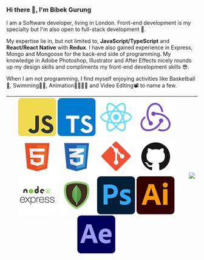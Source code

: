 ### Hi there 👋, I'm Bibek Gurung

I am a Software developer, living in London. Front-end development is my specialty but I'm also open to full-stack development 🚀.

My expertise lie in, but not limited to,  **JavaScript/TypeScript** and **React/React Native** with **Redux**. I have also gained experience in Express, Mongo and Mongoose for the back-end side of programming. My knowledge in Adobe Photoshop, Illustrator and After Effects nicely rounds up my design skills and compliments my front-end development skills 😎.

When I am not programming, I find myself enjoying activities like Basketball🏀, Swimming🏊‍♀️, Animation🏃‍♀️🏃‍♂️ and Video Editing📽 to name a few.

| ![JavaScript][JavaScript] ![TypeScript][TypeScript] ![React][React] ![Redux][Redux] ![HTML5][HTML5] ![CSS3][CSS3] ![Git][Git] ![Github][Github] ![Express][Express] ![MongoDB][MongoDB] ![Photoshop][Photoshop] ![Illustrator ][Illustrator ] ![After Effects][After Effects] | ![][clipart] |
| ------------ | ---------------------- |







[JavaScript]: https://github.com/bibekgurunguh/bibekgurunguh/blob/main/assets/js_icon.png
[TypeScript]:https://github.com/bibekgurunguh/bibekgurunguh/blob/main/assets/ts_icon.png
[React]:https://github.com/bibekgurunguh/bibekgurunguh/blob/main/assets/react_icon.png
[ Redux ]: https://github.com/bibekgurunguh/bibekgurunguh/blob/main/assets/redux_icon.png
[HTML5]:https://github.com/bibekgurunguh/bibekgurunguh/blob/main/assets/html5_icon.png
[CSS3]:https://github.com/bibekgurunguh/bibekgurunguh/blob/main/assets/css3_icon.png
[Git]:https://github.com/bibekgurunguh/bibekgurunguh/blob/main/assets/git_icon.png
[Github]:https://github.com/bibekgurunguh/bibekgurunguh/blob/main/assets/github_icon.png
[ Express ]:  https://github.com/bibekgurunguh/bibekgurunguh/blob/main/assets/express_icon.png
[MongoDB]:https://github.com/bibekgurunguh/bibekgurunguh/blob/main/assets/mongodb_icon.png
[Photoshop]: https://github.com/bibekgurunguh/bibekgurunguh/blob/main/assets/photoshop_icon.png
[ Illustrator ]: https://github.com/bibekgurunguh/bibekgurunguh/blob/main/assets/illustrator_icon.png
[ After Effects ]: https://github.com/bibekgurunguh/bibekgurunguh/blob/main/assets/aftereffects_icon.png
[ clipart ]: https://github.com/bibekgurunguh/bibekgurunguh/blob/main/assets/clipart.png









<!--
**bibekgurunguh/bibekgurunguh** is a ✨ _special_ ✨ repository because its `README.md` (this file) appears on your GitHub profile.

Here are some ideas to get you started:

- 🔭 I’m currently working on ...
- 🌱 I’m currently learning ...
- 👯 I’m looking to collaborate on ...
- 🤔 I’m looking for help with ...
- 💬 Ask me about ...
- 📫 How to reach me: ...
- 😄 Pronouns: ...
- ⚡ Fun fact: ...
-->
